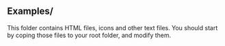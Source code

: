 ## Examples/

This folder contains HTML files, icons and other text files. You should start by coping those files to your root folder, and modify them.
